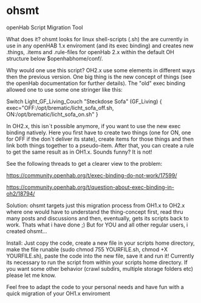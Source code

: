 # ohsmt
openHab Script Migration Tool

What does it? 
ohsmt looks for linux shell-scripts (.sh) the are currently in use in any openHAB 1.x enviroment (and its exec binding) and creates new .things, .items and .rule-files for openHab 2.x within the default OH structure below $openhabhome/conf/. 

Why would one use this script?
OH2.x use some elements in different ways then the previous version. One big thing is the new concept of things (see the openHab documentation for further details). The "old" exec binding allowed one to use some one stringer like this:

Switch	Light_GF_Living_Couch	"Steckdose Sofa"	(GF_Living)	{ exec="OFF:/opt/brematic/licht_sofa_off.sh, ON:/opt/brematic/licht_sofa_on.sh" }

In OH2.x, this isn´t possible anymore, if you want to use the new exec binding natively. Here you first have to create two things (one for ON, one for OFF if the don´t deliver its state), create items for those things and then link both things together to a pseudo-item. After that, you can create a rule to get the same result as in OH1.x. Sounds funny? It is not! 

See the following threads to get a clearer view to the problem:

https://community.openhab.org/t/exec-binding-do-not-work/17599/

https://community.openhab.org/t/question-about-exec-binding-in-oh2/18794/

Solution:
ohsmt targets just this migration process from OH1.x to OH2.x where one would have to understand the thing-concept first, read thru many posts and discussions and then, eventually, gets its scripts back to work. Thats what i have done ;) But for YOU and all other regular users, i created ohsmt...

Install:
Just copy the code, create a new file in your scripts home directory, make the file runable (sudo chmod 755 YOURFILE.sh, chmod +X YOURFILE.sh), paste the code into the new file, save it and run it! Currently its necessary to run the script from within your scripts home directory. If you want some other behavior (crawl subdirs, multiple storage folders etc) please let me know.

Feel free to adapt the code to your personal needs and have fun with a quick migration of your OH1.x enviroment
